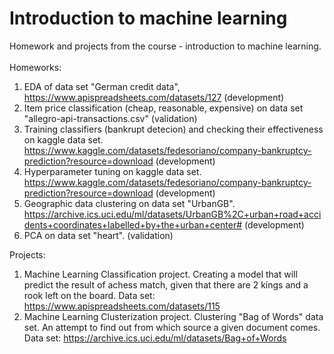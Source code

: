 # Introduction to machine learning
Homework and projects from the course - introduction to machine learning. <br><br>
Homeworks:
1. EDA of data set "German credit data",  https://www.apispreadsheets.com/datasets/127 (development) <br>
2. Item price classification (cheap, reasonable, expensive) on data set "allegro-api-transactions.csv" (validation) <br>
3. Training classifiers (bankrupt detecion) and checking their effectiveness on kaggle data set. https://www.kaggle.com/datasets/fedesoriano/company-bankruptcy-prediction?resource=download (development) <br>
4. Hyperparameter tuning on kaggle data set. https://www.kaggle.com/datasets/fedesoriano/company-bankruptcy-prediction?resource=download (development) <br>
5. Geographic data clustering  on data set "UrbanGB". https://archive.ics.uci.edu/ml/datasets/UrbanGB%2C+urban+road+accidents+coordinates+labelled+by+the+urban+center# (development) <br>
6. PCA on data set "heart". (validation)

Projects:
1. Machine Learning Classification project. Creating a model that will predict the result of achess match, given that there are 2 kings and a rook left on the board. Data set: https://www.apispreadsheets.com/datasets/115
2. Machine Learning Clusterization project. Clustering "Bag of Words" data set. An attempt to find out from which source a given document comes. Data set: https://archive.ics.uci.edu/ml/datasets/Bag+of+Words
